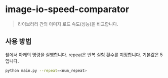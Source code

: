# image-io-speed-comparator
> 라이브러리 간의 이미지 로드 속도(성능)을 비교합니다.

## 사용 방법
쉘에서 아래의 명령을 실행합니다. repeat은 반복 실험 횟수를 지정합니다. 기본값은 5입니다.
```bash
python main.py --repeat=<num_repeat>
```
